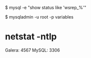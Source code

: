 $ mysql -e "show status like 'wsrep_%'" 

$ mysqladmin -u root -p variables

# netstat -ntlp
Galera: 4567
MySQL: 3306

